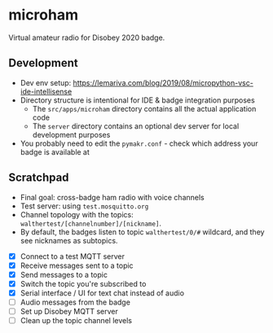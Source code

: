 # microham

Virtual amateur radio for Disobey 2020 badge.

## Development

- Dev env setup: <https://lemariva.com/blog/2019/08/micropython-vsc-ide-intellisense>
- Directory structure is intentional for IDE & badge integration purposes
  - The `src/apps/microham` directory contains all the actual application code
  - The `server` directory contains an optional dev server for local development purposes
- You probably need to edit the `pymakr.conf` - check which address your badge is available at


## Scratchpad

- Final goal: cross-badge ham radio with voice channels
- Test server: using `test.mosquitto.org`
- Channel topology with the topics: `walthertest/[channelnumber]/[nickname]`.
- By default, the badges listen to topic `walthertest/0/#` wildcard, and they see nicknames as subtopics.

- [x] Connect to a test MQTT server
- [x] Receive messages sent to a topic
- [x] Send messages to a topic
- [x] Switch the topic you're subscribed to
- [x] Serial interface / UI for text chat instead of audio
- [ ] Audio messages from the badge
- [ ] Set up Disobey MQTT server
- [ ] Clean up the topic channel levels